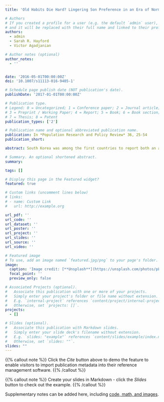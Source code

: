 ```yaml
---
title: 'Old Habits Die Hard? Lingering Son Preference in an Era of Normalizing Sex Ratios at Birth in South Korea'

# Authors
# If you created a profile for a user (e.g. the default `admin` user), write the username (folder name) here
# and it will be replaced with their full name and linked to their profile.
authors:
  - admin
  - Sarah R. Hayford
  - Victor Agadjanian

# Author notes (optional)
author_notes:
  - ''


date: '2016-05-01T00:00:00Z'
doi: '10.1007/s11113-016-9405-1'

# Schedule page publish date (NOT publication's date).
publishDate: '2017-01-01T00:00:00Z'

# Publication type.
# Legend: 0 = Uncategorized; 1 = Conference paper; 2 = Journal article;
# 3 = Preprint / Working Paper; 4 = Report; 5 = Book; 6 = Book section;
# 7 = Thesis; 8 = Patent
publication_types: ['2']

# Publication name and optional abbreviated publication name.
publication: In *Population Research and Policy Review* 36, 25-54
publication_short: 

abstract: South Korea was among the first countries to report both an abnormally high sex ratio at birth (SRB) and its subsequent normalization. We examine the role of son preference in driving fertility intentions during a period of declining SRB and consider the contribution of individual characteristics and broader social context to explaining changes in intentions. We employ data from the National Survey on Fertility, Family Health and Welfare that span 1991\textendash 2012. We find that reported son preference declined to a great extent but remained substantial by the end of the observation period, and that the intention to have a third child still differed by sex of existing children. Change in individual-level factors does not explain the decline in son preference, suggesting that broad social changes were also important. This study provides a better understanding of how son preference evolves in the post-transitional context of very low fertility.

# Summary. An optional shortened abstract.
summary: 

tags: []

# Display this page in the Featured widget?
featured: true

# Custom links (uncomment lines below)
# links:
# - name: Custom Link
#   url: http://example.org

url_pdf: ''
url_code: ''
url_dataset: ''
url_poster: ''
url_project: ''
url_slides: ''
url_source: ''
url_video: ''

# Featured image
# To use, add an image named `featured.jpg/png` to your page's folder.
image:
  caption: 'Image credit: [**Unsplash**](https://unsplash.com/photos/pLCdAaMFLTE)'
  focal_point: ''
  preview_only: false

# Associated Projects (optional).
#   Associate this publication with one or more of your projects.
#   Simply enter your project's folder or file name without extension.
#   E.g. `internal-project` references `content/project/internal-project/index.md`.
#   Otherwise, set `projects: []`.
projects:
  - []

# Slides (optional).
#   Associate this publication with Markdown slides.
#   Simply enter your slide deck's filename without extension.
#   E.g. `slides: "example"` references `content/slides/example/index.md`.
#   Otherwise, set `slides: ""`.
slides: ""
---
```


{{% callout note %}}
Click the _Cite_ button above to demo the feature to enable visitors to import publication metadata into their reference management software.
{{% /callout %}}

{{% callout note %}}
Create your slides in Markdown - click the _Slides_ button to check out the example.
{{% /callout %}}

Supplementary notes can be added here, including [code, math, and images](https://wowchemy.com/docs/writing-markdown-latex/).
